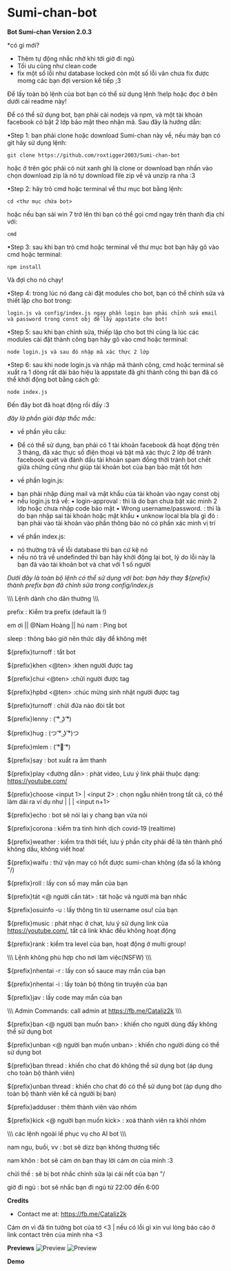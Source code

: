 # Sumi-chan-bot

**Bot Sumi-chan Version 2.0.3**

*có gì mới?

+ Thêm tự động nhắc nhở khi tới giờ đi ngủ
+ Tối ưu cũng như clean code
+ fix một số lỗi như database locked
còn một số lỗi vãn chưa fix được momg các bạn đợi version kế tiếp ;3

Để lấy toàn bộ lệnh của bot bạn có thể sử dụng lệnh !help hoặc đọc ở bên dưới cái readme này!

Để có thể sử dụng bot, bạn phải cài nodejs và npm, và một tài khoản facebook có bật 2 lớp bảo mật theo nhận mã. Sau đây là hướng dẫn:

•Step 1: bạn phải clone hoặc download Sumi-chan này về, nếu máy bạn có git hãy sử dụng lệnh:
```
git clone https://github.com/roxtigger2003/Sumi-chan-bot
```
hoặc ở trên góc phải có nút xanh ghi là clone or download bạn nhấn vào chọn download zip là nó tự download file zip về và unzip ra nha :3

•Step 2: hãy trỏ cmd hoặc terminal về thư mục bot bằng lệnh: 
```
cd <thư mục chứa bot>
```
hoặc nếu bạn sài win 7 trở lên thì bạn có thể gọi cmd ngay trên thanh địa chỉ với:
```
cmd
```

•Step 3: sau khi bạn trỏ cmd hoặc terminal về thư mục bot bạn hãy gõ vào cmd hoặc terminal:
```
npm install
```
Và đợi cho nó chạy!

•Step 4: trong lúc nó đang cài đặt modules cho bot, bạn có thể chỉnh sửa và thiết lập cho bot trong:
```
login.js và config/index.js ngay phần login bạn phải chỉnh sửa email và password trong const obj để lấy appstate cho bot!
```

•Step 5: sau khi bạn chỉnh sửa, thiếp lập cho bot thì cũng là lúc các modules cài đặt thành công bạn hãy gõ vào cmd hoặc terminal:
```
node login.js và sau đó nhập mã xác thực 2 lớp
```

•Step 6: sau khi node login.js và nhập mã thành công, cmd hoặc terminal sẽ xuất ra 1 dòng rất dài báo hiệu là appstate đã ghi thành công thì bạn đã có thể khởi động bot bằng cách gõ: 
```
node index.js
```
Đến đây bot đã hoạt động rồi đấy :3

*đây là phần giải đáp thắc mắc:*

 - về phần yêu cầu:
  + Để có thể sử dụng, bạn phải có 1 tài khoản facebook đã hoạt động trên 3 tháng, đã xác thực số điện thoại và bật mã xác thực 2 lớp để tránh facebook quét và đánh dấu tài khoản spam đồng thời tránh bot chết giữa chừng cũng như giúp tài khoản bot của bạn bảo mật tốt hơn 
 - về phần login.js:
  + bạn phải nhập đúng mail và mật khẩu của tài khoản vào ngay const obj
  + nếu login.js trả về:
   • login-approval : thì là do bạn chưa bật xác minh 2 lớp hoặc chưa nhập code bảo mật
   • Wrong username/password. : thì là do bạn nhập sai tài khoản hoặc mật khẩu
   • unknow local bla bla gì đó : bạn phải vào tài khoản vào phần thông báo nó có phần xác minh vị trí
 - về phần index.js:
  + nó thường trả về lỗi database thì bạn cứ kệ nó
  + nếu nó trả về undefinded thì bạn hãy khởi động lại bot, lý do lỗi này là bạn đã vào tài khoản bot và chat với 1 số người

*Dưới đây là toàn bộ lệnh có thể sử dụng với bot: bạn hãy thay ${prefix} thành prefix bạn đã chỉnh sửa trong config/index.js*

\\\\\ Lệnh dành cho dân thường \\\\\ 
  
  prefix : Kiểm tra prefix (default là !)

  em ơi || @Nam Hoàng || hú nam : Ping bot
  
  sleep : thông báo giờ nên thức dậy để không mệt
   
  ${prefix}turnoff : tắt bot

  ${prefix}khen <@ten> :khen người được tag

  ${prefix}chui <@ten> :chửi người được tag

  ${prefix}hpbd <@ten> :chúc mừng sinh nhật người được tag
  
  ${prefix}turnoff : chửi đứa nào đòi tắt bot

  ${prefix}lenny : ( ͡° ͜ʖ ͡°)
 
  ${prefix}hug : (つ ͡° ͜ʖ ͡°)つ
 
  ${prefix}mlem : ( ͡°👅 ͡°)

  ${prefix}say <text> : bot xuất ra âm thanh

  ${prefix}play <đường dẫn> : phát video, Lưu ý link phải thuộc dạng: https://youtube.com/ 

  ${prefix}choose <input 1> | <input 2> : chọn ngẫu nhiên trong tất cả, có thể làm dài ra ví dụ như <input1> | <input2> | <input3> | <input n+1> 

  ${prefix}echo <text> : bot sẽ nói lại y chang bạn vừa nói
 
  ${prefix}corona : kiểm tra tình hình dịch covid-19 (realtime)

  ${prefix}weather <city> : kiểm tra thời tiết, lưu ý phần city phải để là tên thành phố không dấu, không viết hoa!
 
  ${prefix}waifu : thử vận may có hốt được sumi-chan không (đa số là không "/)
 
  ${prefix}roll : lấy con số may mắn của bạn

  ${prefix}tát <@ người cần tát> : tát hoặc vả người mà bạn nhắc
 
  ${prefix}osuinfo -u <username> : lấy thông tin từ username osu! của bạn

  ${prefix}music <url youtube> : phát nhạc ở chat, lưu ý sử dụng link của https://youtube.com/, tất cả link khác đều không hoạt động

  ${prefix}rank : kiểm tra level của bạn, hoạt động ở multi group!

  \\\\\ Lệnh không phù hợp cho nơi làm việc(NSFW) \\\\\ 

  ${prefix}nhentai -r : lấy con số sauce may mắn của bạn
 
  ${prefix}nhentai -i <id> : lấy toàn bộ thông tin truyện của bạn

  ${prefix}jav : lấy code may mắn của bạn
 
  \\\\\ Admin Commands: call admin at https://fb.me/Cataliz2k \\\\\\ 

  ${prefix}ban <@ người bạn muốn ban> : khiến cho người dùng đấy không thể sử dụng bot
 
  ${prefix}unban <@ người bạn muốn unban> : khiến cho người dùng có thể sử dụng bot
 
  ${prefix}ban thread : khiến cho chat đó không thể sử dụng bot (áp dụng cho toàn bộ thành viên)
 
  ${prefix}unban thread : khiến cho chat đó có thể sử dụng bot (áp dụng dho toàn bộ thành viên kể cả người bị ban)
 
  ${prefix}adduser <id> : thêm thành viên vào nhóm
 
  ${prefix}kick <@ người bạn muốn kick> : xoá thành viên ra khỏi nhóm
 
  \\\\\ các lệnh ngoài lề phục vụ cho AI bot \\\\\\ 

  nam ngu, buồi, vv : bot sẽ dizz bạn không thương tiếc

  nam khôn : bot sẽ cám ơn bạn thay lời cám ơn của mình :3
 
  chửi thề : sẽ bị bot nhắc chỉnh sửa lại cái nết của bạn "/
  
  giờ đi ngủ : bot sẽ nhắc bạn đi ngủ từ 22:00 đến 6:00

**Credits**
- Contact me at: https://fb.me/Cataliz2k

Cám ơn vì đã tin tưởng bot của tớ <3 | nếu có lỗi gì xin vui lòng báo cáo ở link contact trên của mình nha <3
 
**Previews**
![Preview](previews/preview1.jpg)
![Preview](previews/preview2.jpg)

**Demo**


